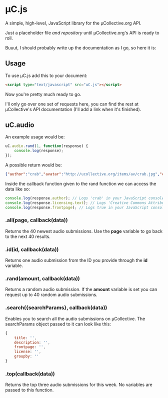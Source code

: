 # µC.js
A simple, high-level, JavaScript library for the µCollective.org API.

Just a placeholder file _and repository_ until µCollective.org's API is ready to roll.

Buuut, I should probably write up the documentation as I go, so here it is:

## Usage

To use µC.js add this to your document:
```HTML
<script type="text/javascript" src="uC.js"></script>
```

Now you're pretty much ready to go.

I'll only go over one set of requests here, you can find the rest at µCollective's API documentation (I'll add a link when it's finished).

## uC.audio
An example usage would be:
```JavaScript
uC.audio.rand(1, function(response) {
	console.log(response);
});
```
A possible return would be:
```JSON
{"author":"crab","avatar":"http://ucollective.org/items/av/crab.jpg","comment_count":8,"description":"From my white room, from my lovely LSDJ, ","extlink":null,"favourite_count":7,"file":"http://ucollective.org/items/music/crab - ChinaGirl-Crabsound.mp3","frontpage":true,"id":2090,"licensing":{"img":["by.png"],"short":"(BY)","text":"Creative Commons Attribution 3.0 Unported","url":"http://creativecommons.org/licenses/by/3.0/"},"plays":20,"soundcloud":"http://soundcloud.com/cangrejo-music","time":1371437157,"title":"China Girl - Crab sound","url":"http://ucollective.org/audio/crab/china+girl-crab+sound/"}
```
Inside the callback function given to the rand function we can access the data like so:
```JavaScript
console.log(response.author); // Logs 'crab' in your JavaScript console
console.log(response.licensing.text); // Logs 'Creative Commons Attribution 3.0 Unported' in your JavaScript console
console.log(response.frontpage); // Logs true in your JavaScript console
```

### .all(page, callback(data))
Returns the 40 newest audio submissions. Use the **page** variable to go back to the next 40 results.

### .id(id, callback(data))
Returns one audio submission from the ID you provide through the **id** variable.

### .rand(amount, callback(data))
Returns a random audio submission.
If the **amount** variable is set you can request up to 40 random audio submissions.

### .search({searchParams}, callback(data))
Enables you to search all the audio submissions on µCollective.
The searchParams object passed to it can look like this:
```JavaScript
{
	title: '',
	description: '',
	frontpage: '',
	license: '',
	groupby: ''
}
```

### .top(callback(data))
Returns the top three audio submissions for this week. No variables are passed to this function.

